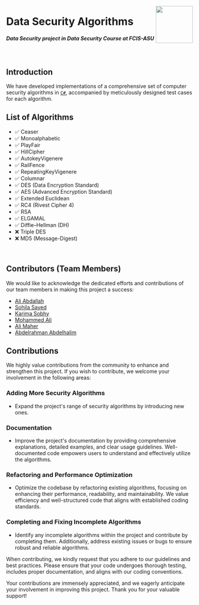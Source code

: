 <p><a href="https://www.asu.edu.eg/"><img align="right" src="https://ums.asu.edu.eg/images/logo.png" width="100" /></a></p>
<div align=left>
<h1>
  Data Security Algorithms
</h1>
    <h5>
        Data Security project in Data Security Course at FCIS-ASU
    </h5>
</div>
<br>

## Introduction
We have developed implementations of a comprehensive set of computer security algorithms in [`C#`](https://docs.microsoft.com/en-us/dotnet/csharp/), accompanied by meticulously designed test cases for each algorithm.

## List of Algorithms
- ✅ Ceaser
- ✅ Monoalphabetic
- ✅ PlayFair
- ✅ HillCipher
- ✅ AutokeyVigenere
- ✅ RailFence
- ✅ RepeatingKeyVigenere
- ✅ Columnar
- ✅ DES (Data Encryption Standard)
- ✅ AES (Advanced Encryption Standard)
- ✅ Extended Euclidean
- ✅ RC4 (Rivest Cipher 4)
- ✅ RSA
- ✅ ELGAMAL
- ✅ Diffie–Hellman (DH)
- ❌ Triple DES
- ❌ MD5 (Message-Digest)
<br>

## Contributors (Team Members)

We would like to acknowledge the dedicated efforts and contributions of our team members in making this project a success:

- [Ali Abdallah](https://github.com/aliabdallah7)
- [Sohila Sayed](https://github.com/SohilaSayed)
- [Karima Sobhy](https://github.com/contributor3)
- [Mohammed Ali](https://github.com/MohamedAliAsu)
- [Ali Maher](https://github.com/Ali-Maher10)
- [Abdelrahman Abdelhalim](https://github.com/abdohalimaus)

## Contributions

We highly value contributions from the community to enhance and strengthen this project. If you wish to contribute, we welcome your involvement in the following areas:

### Adding More Security Algorithms
- Expand the project's range of security algorithms by introducing new ones.

### Documentation
- Improve the project's documentation by providing comprehensive explanations, detailed examples, and clear usage guidelines. Well-documented code empowers users to understand and effectively utilize the algorithms.

### Refactoring and Performance Optimization
- Optimize the codebase by refactoring existing algorithms, focusing on enhancing their performance, readability, and maintainability. We value efficiency and well-structured code that aligns with established coding standards.

### Completing and Fixing Incomplete Algorithms
- Identify any incomplete algorithms within the project and contribute by completing them. Additionally, address existing issues or bugs to ensure robust and reliable algorithms.

When contributing, we kindly request that you adhere to our guidelines and best practices. Please ensure that your code undergoes thorough testing, includes proper documentation, and aligns with our coding conventions.

Your contributions are immensely appreciated, and we eagerly anticipate your involvement in improving this project. Thank you for your valuable support!

